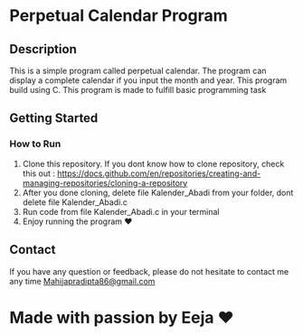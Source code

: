 # Perpetual Calendar Program

## Description

This is a simple program called perpetual calendar. The program can display a complete calendar if you input the month and year. This program build using C. This program is made to fulfill basic programming task

## Getting Started

### How to Run

1. Clone this repository. If you dont know how to clone repository, check this out :
   https://docs.github.com/en/repositories/creating-and-managing-repositories/cloning-a-repository
2. After you done cloning, delete file Kalender_Abadi from your folder, dont delete file Kalender_Abadi.c
3. Run code from file Kalender_Abadi.c in your terminal
4. Enjoy running the program ❤️

## Contact

If you have any question or feedback, please do not hesitate to contact me any time
Mahijapradipta86@gmail.com

# Made with passion by Eeja ❤️
